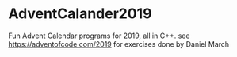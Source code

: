 # AdventCalander2019
Fun Advent Calendar programs for 2019, all in C++.
see https://adventofcode.com/2019 for exercises
done by Daniel March
